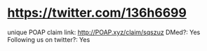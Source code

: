 # https://twitter.com/136h6699

unique POAP claim link: http://POAP.xyz/claim/sqszuz
DMed?: Yes
Following us on twitter?: Yes
